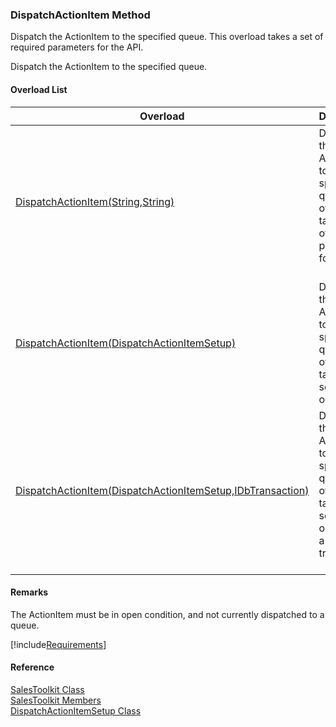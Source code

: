 ﻿### DispatchActionItem Method

Dispatch the ActionItem to the specified queue. This overload takes a set of required parameters for the API.

Dispatch the ActionItem to the specified queue.

#### Overload List

| Overload | Description |
| --- | --- |
| [DispatchActionItem(String,String)](FChoice.Toolkits.Clarify~FChoice.Toolkits.Clarify.Sales.SalesToolkit~DispatchActionItem(String,String).md) | Dispatch the ActionItem to the specified queue. This overload takes a set of required parameters for the API.   |
| [DispatchActionItem(DispatchActionItemSetup)](FChoice.Toolkits.Clarify~FChoice.Toolkits.Clarify.Sales.SalesToolkit~DispatchActionItem(DispatchActionItemSetup).md) | Dispatch the ActionItem to the specified queue. This overload takes a setup object.   |
| [DispatchActionItem(DispatchActionItemSetup,IDbTransaction)](FChoice.Toolkits.Clarify~FChoice.Toolkits.Clarify.Sales.SalesToolkit~DispatchActionItem(DispatchActionItemSetup,IDbTransaction).md) | Dispatch the ActionItem to the specified queue. This overload takes a setup object and a database transaction.   |

#### Remarks

The ActionItem must be in open condition, and not currently dispatched to a queue.

[!include[Requirements](../partials/requirements.md)]



#### Reference

[SalesToolkit Class](FChoice.Toolkits.Clarify~FChoice.Toolkits.Clarify.Sales.SalesToolkit.md)  
[SalesToolkit Members](FChoice.Toolkits.Clarify~FChoice.Toolkits.Clarify.Sales.SalesToolkit_members.md)  
[DispatchActionItemSetup Class](FChoice.Toolkits.Clarify~FChoice.Toolkits.Clarify.Sales.DispatchActionItemSetup.md)